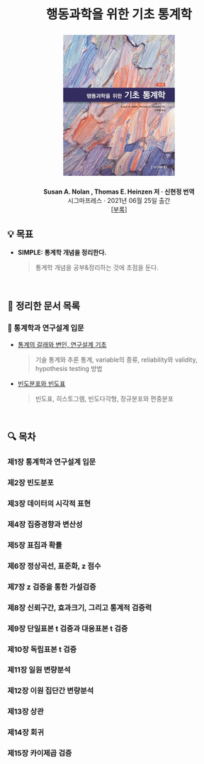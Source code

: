 <div width="100%" height="100%" align="center">
  
<h1 align="center">
  <p align="center">행동과학을 위한 기초 통계학</p>
  <a href="http://www.sigmapress.co.kr/shop/m_mall_detail.php?ps_ctid=01031400&ps_goid=2980&depth_2_display=none">
    <img width="50%" src="cover.jpg" />
  </a>
</h1>
  
  
<b>Susan A. Nolan , Thomas E. Heinzen 저 · 신현정 번역</b></br>
시그마프레스 · 2021년 06월 25일 출간</br>
[[부록](http://www.sigmapress.co.kr/shop/m_view.php?ps_db=bbs_reference&ps_boid=143&ps_page=1&ps_sele=&ps_ques=&ps_line=&ps_choi=&ps_coid=0&ps_divi=&list_category=)]</b>

</div>

## :bulb: 목표

- **SIMPLE: 통계학 개념을 정리한다.**

  > 통계학 개념을 공부&정리하는 것에 초점을 둔다.

</br>

## 🚩 정리한 문서 목록

### 🚪 통계학과 연구설계 입문

- [통계의 갈래와 변인, 연구설계 기초](https://github.com/erectbranch/Essentials_of_Statistics/tree/master/ch01)

  > 기술 통계와 추론 통계, variable의 종류, reliability와 validity, hypothesis testing 방법

- [빈도분포와 빈도표](https://github.com/erectbranch/Essentials_of_Statistics/tree/master/ch02)

  > 빈도표, 히스토그램, 빈도다각형, 정규분포와 편중분포

<br/>

## :mag: 목차

### 제1장 통계학과 연구설계 입문

### 제2장 빈도분포

### 제3장 데이터의 시각적 표현

### 제4장 집중경향과 변산성

### 제5장 표집과 확률

### 제6장 정상곡선, 표준화, z 점수

### 제7장 z 검증을 통한 가설검증

### 제8장 신뢰구간, 효과크기, 그리고 통계적 검증력

### 제9장 단일표본 t 검증과 대응표본 t 검증

### 제10장 독립표본 t 검증

### 제11장 일원 변량분석

### 제12장 이원 집단간 변량분석

### 제13장 상관

### 제14장 회귀

### 제15장 카이제곱 검증